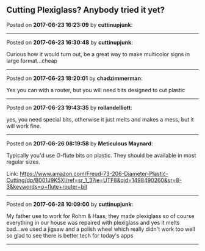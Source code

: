 ## Cutting Plexiglass? Anybody tried it yet?
Posted on **2017-06-23 16:23:09** by **cuttinupjunk**:



---

Posted on **2017-06-23 16:30:48** by **cuttinupjunk**:

Curious how it would turn out, be a great way to make multicolor signs in large format...cheap

---

Posted on **2017-06-23 18:20:01** by **chadzimmerman**:

Yes you can with a router, but you will need bits designed to cut plastic

---

Posted on **2017-06-23 19:43:35** by **rollandelliott**:

yes, you need special bits, otherwise it just melts and makes a mess, but it will work fine.

---

Posted on **2017-06-26 08:19:58** by **Meticulous Maynard**:

Typically you'd use O-flute bits on plastic. They should be available in most regular sizes.

Link: https://www.amazon.com/Freud-73-206-Diameter-Plastic-Cutting/dp/B001J9K5XI/ref=sr_1_3?ie=UTF8&qid=1498490260&sr=8-3&keywords=o+flute+router+bit

---

Posted on **2017-06-28 10:09:00** by **cuttinupjunk**:

My father use to work for Rohm & Haas, they made plexiglass so of course everything in our house was repaired with plexiglass and yes it melts bad...we used a jigsaw and a polish wheel which really didn't work too well so glad to see there is better tech for today's apps

---

